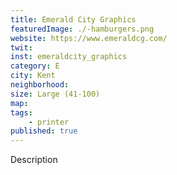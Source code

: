 ```yaml
---
title: Emerald City Graphics
featuredImage: ./-hamburgers.png
website: https://www.emeraldcg.com/
twit: 
inst: emeraldcity_graphics
category: E
city: Kent
neighborhood:
size: Large (41-100)
map: 
tags:
    - printer
published: true
---
```


Description
